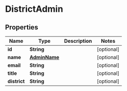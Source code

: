 # DistrictAdmin

## Properties
Name | Type | Description | Notes
------------ | ------------- | ------------- | -------------
**id** | **String** |  |  [optional]
**name** | [**AdminName**](AdminName.md) |  |  [optional]
**email** | **String** |  |  [optional]
**title** | **String** |  |  [optional]
**district** | **String** |  |  [optional]
